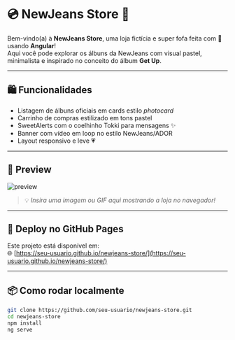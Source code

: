 # 💿 NewJeans Store 🐰

Bem-vindo(a) à **NewJeans Store**, uma loja fictícia e super fofa feita com 💖 usando **Angular**!  
Aqui você pode explorar os álbuns da NewJeans com visual pastel, minimalista e inspirado no conceito do álbum **Get Up**.

---

## 🛍️ Funcionalidades

- Listagem de álbuns oficiais em cards estilo *photocard*
- Carrinho de compras estilizado em tons pastel
- SweetAlerts com o coelhinho Tokki para mensagens ✨
- Banner com vídeo em loop no estilo NewJeans/ADOR
- Layout responsivo e leve 💗

---

## 📸 Preview

![preview](https://github.com/seu-usuario/newjeans-store/assets/banner-preview.jpg)

> 💡 *Insira uma imagem ou GIF aqui mostrando a loja no navegador!*

---

## 🚀 Deploy no GitHub Pages

Este projeto está disponível em:  
🌐 [https://seu-usuario.github.io/newjeans-store/](https://seu-usuario.github.io/newjeans-store/)

---

## 📦 Como rodar localmente

```bash
git clone https://github.com/seu-usuario/newjeans-store.git
cd newjeans-store
npm install
ng serve
